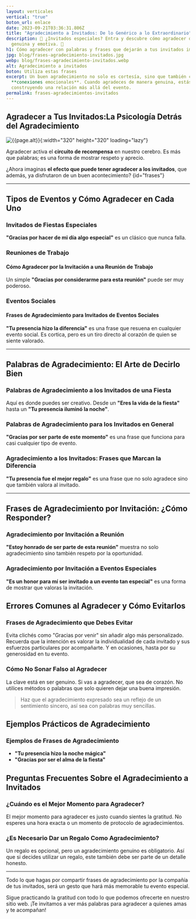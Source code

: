 ```yaml
---
layout: verticales
vertical: "true"
boton_url: enlace
date: 2023-09-21T03:36:31.806Z
title: "Agradecimiento a Invitados: De lo Genérico a lo Extraordinario"
description: 🎁 ¿Invitados especiales? Entra y descubre cómo agradecer de manera
  genuina y emotiva. 💌
h1: Cómo agradecer con palabras y frases que dejarán a tus invitados impresionados
jpg: blog/frases-agradecimiento-invitados.jpg
webp: blog/frases-agradecimiento-invitados.webp
alt: Agradecimiento a invitados
boton: Utiliza estas frases
excerpt: Un buen agradecimiento no solo es cortesía, sino que también crea
  **conexiones emocionales**. Cuando agradeces de manera genuina, estás
  construyendo una relación más allá del evento.
permalink: frases-agradecimientos-invitados
---
```

## Agradecer a Tus Invitados:La Psicología Detrás del Agradecimiento

![{{page.alt}}]({{site.baseurl}}/img/{{page.webp}} "{{page.alt}}"){:width="320" height="320" loading="lazy"}

Agradecer activa el **circuito de recompensa** en nuestro cerebro. Es más que palabras; es una forma de mostrar respeto y aprecio.

¿Ahora imaginas **el efecto que puede tener agradecer a los invitados**, que además, ya disfrutaron de un buen acontecimiento?
{id="frases"}

----

## Tipos de Eventos y Cómo Agradecer en Cada Uno

### Invitados de Fiestas Especiales

**"Gracias por hacer de mi día algo especial"** es un clásico que nunca falla.

### Reuniones de Trabajo

#### Cómo Agradecer por la Invitación a una Reunión de Trabajo

Un simple **"Gracias por considerarme para esta reunión"** puede ser muy poderoso.

### Eventos Sociales

#### Frases de Agradecimiento para Invitados de Eventos Sociales

**"Tu presencia hizo la diferencia"** es una frase que resuena en cualquier evento social. Es cortica, pero es un tiro directo al corazón de quien se siente valorado.

----

## Palabras de Agradecimiento: El Arte de Decirlo Bien

### Palabras de Agradecimiento a los Invitados de una Fiesta

Aquí es donde puedes ser creativo. Desde un **"Eres la vida de la fiesta"** hasta un **"Tu presencia iluminó la noche"**.

### Palabras de Agradecimiento para los Invitados en General

**"Gracias por ser parte de este momento"** es una frase que funciona para casi cualquier tipo de evento.

### Agradecimiento a los Invitados: Frases que Marcan la Diferencia

**"Tu presencia fue el mejor regalo"** es una frase que no solo agradece sino que también valora al invitado.

----

## Frases de Agradecimiento por Invitación: ¿Cómo Responder?

### Agradecimiento por Invitación a Reunión

**"Estoy honrado de ser parte de esta reunión"** muestra no solo agradecimiento sino también respeto por la oportunidad.

### Agradecimiento por Invitación a Eventos Especiales

**"Es un honor para mí ser invitado a un evento tan especial"** es una forma de mostrar que valoras la invitación.

## Errores Comunes al Agradecer y Cómo Evitarlos

### Frases de Agradecimiento que Debes Evitar

Evita clichés como "Gracias por venir" sin añadir algo más personalizado. Recuerda que la intención es valorar la individualidad de cada invitado y sus esfuerzos particulares por acompañarte. Y en ocasiones, hasta por su generosidad en tu evento.

### Cómo No Sonar Falso al Agradecer

La clave está en ser genuino. Si vas a agradecer, que sea de corazón. No utilices métodos o palabras que solo quieren dejar una buena impresión.

>Haz que el agradecimiento expresado sea un reflejo de un sentimiento sincero, así sea con palabras muy sencillas.

## Ejemplos Prácticos de Agradecimiento

### Ejemplos de Frases de Agradecimiento

* **"Tu presencia hizo la noche mágica"**
* **"Gracias por ser el alma de la fiesta"**

## Preguntas Frecuentes Sobre el Agradecimiento a Invitados

### ¿Cuándo es el Mejor Momento para Agradecer?

El mejor momento para agradecer es justo cuando sientes la gratitud. No esperes una hora exacta o un momento de protocolo de agradecimientos.

### ¿Es Necesario Dar un Regalo Como Agradecimiento?

Un regalo es opcional, pero un agradecimiento genuino es obligatorio. Así que si decides utilizar un regalo, este también debe ser parte de un detalle honesto.

----

Todo lo que hagas por compartir frases de agradecimiento por la compañía de tus invitados, será un gesto que hará más memorable tu evento especial.

Sigue practicando la gratitud con todo lo que podemos ofrecerte en nuestro sitio web. ¡Te invitamos a ver más palabras para agradecer a quienes amas y te acompañan!
